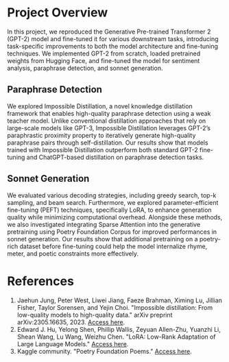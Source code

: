 # Project Overview

In this project, we reproduced the Generative Pre-trained Transformer 2 (GPT-2) model and fine-tuned it for various downstream tasks, introducing task-specific improvements to both the model architecture and fine-tuning techniques. We implemented GPT-2 from scratch, loaded pretrained weights from Hugging Face, and fine-tuned the model for sentiment analysis, paraphrase detection, and sonnet generation.

## Paraphrase Detection

We explored Impossible Distillation, a novel knowledge distillation framework that enables high-quality paraphrase detection using a weak teacher model. Unlike conventional distillation approaches that rely on large-scale models like GPT-3, Impossible Distillation leverages GPT-2’s paraphrastic proximity property to iteratively generate high-quality paraphrase pairs through self-distillation. Our results show that models trained with Impossible Distillation outperform both standard GPT-2 fine-tuning and ChatGPT-based distillation on paraphrase detection tasks.

## Sonnet Generation

We evaluated various decoding strategies, including greedy search, top-k sampling, and beam search. Furthermore, we explored parameter-efficient fine-tuning (PEFT) techniques, specifically LoRA, to enhance generation quality while minimizing computational overhead. Alongside these methods, we also investigated integrating Sparse Attention into the generative pretraining using Poetry Foundation Corpus for improved performances in sonnet generation. Our results show that additional pretraining on a poetry-rich dataset before fine-tuning could help the model internalize rhyme, meter, and poetic constraints more effectively.

# References

1. Jaehun Jung, Peter West, Liwei Jiang, Faeze Brahman, Ximing Lu, Jillian Fisher, Taylor Sorensen, and Yejin Choi. "Impossible distillation: From low-quality models to high-quality data." arXiv preprint arXiv:2305.16635, 2023. [Access here](https://arxiv.org/abs/2305.16635).
2. Edward J. Hu, Yelong Shen, Phillip Wallis, Zeyuan Allen-Zhu, Yuanzhi Li, Shean Wang, Lu Wang, Weizhu Chen. "LoRA: Low-Rank Adaptation of Large Language Models." [Access here](https://arxiv.org/abs/2106.09685).
3. Kaggle community. "Poetry Foundation Poems." [Access here](https://www.kaggle.com/datasets/tgdivy/poetry-foundation-poems/data).

